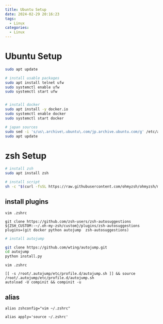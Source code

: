 ```yaml
---
title: Ubuntu Setup
date: 2024-02-29 20:16:23
tags:
  - Linux
categories:
  - Linux
---
```


# Ubuntu Setup

```bash
sudo apt update

# install usable packages
sudo apt install telnet ufw 
sudo systemctl enable ufw
sudo systemctl start ufw


# install docker
sudo apt install -y docker.io
sudo systemctl enable docker
sudo systemctl start docker

# japan sources
sudo sed -i 's/us\.archive\.ubuntu\.com/jp.archive.ubuntu.com/g' /etc/apt/sources.list
sudo apt update


```


# zsh Setup

```bash
# install zsh 
sudo apt install zsh

```

```bash
# install script
sh -c "$(curl -fsSL https://raw.githubusercontent.com/ohmyzsh/ohmyzsh/master/tools/install.sh)"


```

## install plugins

`vim .zshrc`

```vim
git clone https://github.com/zsh-users/zsh-autosuggestions ${ZSH_CUSTOM:-~/.oh-my-zsh/custom}/plugins/zsh-autosuggestions
plugins=(git docker python autojump  zsh-autosuggestions)
```

```bash
# install autojump

git clone https://github.com/wting/autojump.git
cd autojump
python install.py

```

`vim .zshrc`

```vim
[[ -s /root/.autojump/etc/profile.d/autojump.sh ]] && source /root/.autojump/etc/profile.d/autojump.sh
autoload -U compinit && compinit -u
```

## alias

```vim
alias zshconfig="vim ~/.zshrc"

alias apply='source ~/.zshrc' 
```


